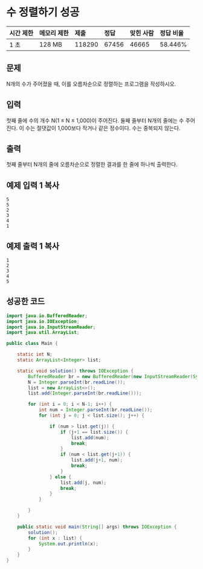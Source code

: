 # 수 정렬하기 성공

| 시간 제한 | 메모리 제한 | 제출   | 정답  | 맞힌 사람 | 정답 비율 |
| :-------- | :---------- | :----- | :---- | :-------- | :-------- |
| 1 초      | 128 MB      | 118290 | 67456 | 46665     | 58.446%   |

## 문제

N개의 수가 주어졌을 때, 이를 오름차순으로 정렬하는 프로그램을 작성하시오.

## 입력

첫째 줄에 수의 개수 N(1 ≤ N ≤ 1,000)이 주어진다. 둘째 줄부터 N개의 줄에는 수 주어진다. 이 수는 절댓값이 1,000보다 작거나 같은 정수이다. 수는 중복되지 않는다.

## 출력

첫째 줄부터 N개의 줄에 오름차순으로 정렬한 결과를 한 줄에 하나씩 출력한다.

## 예제 입력 1 복사

```
5
5
2
3
4
1
```

## 예제 출력 1 복사

```
1
2
3
4
5
```



## 성공한 코드

~~~java
import java.io.BufferedReader;
import java.io.IOException;
import java.io.InputStreamReader;
import java.util.ArrayList;

public class Main {

    static int N;
    static ArrayList<Integer> list;

    static void solution() throws IOException {
        BufferedReader br = new BufferedReader(new InputStreamReader(System.in));
        N = Integer.parseInt(br.readLine());
        list = new ArrayList<>();
        list.add(Integer.parseInt(br.readLine()));

        for (int i = 0; i < N-1; i++) {
            int num = Integer.parseInt(br.readLine());
            for (int j = 0; j < list.size(); j++) {

                if (num > list.get(j)) {
                    if (j+1 == list.size()) {
                        list.add(num);
                        break;
                    }
                    if (num < list.get(j+1)) {
                        list.add(j+1, num);
                        break;
                    }
                } else {
                    list.add(j, num);
                    break;
                }
            }

        }
    }

    public static void main(String[] args) throws IOException {
        solution();
        for (int x : list) {
            System.out.println(x);
        }
    }
}
~~~

